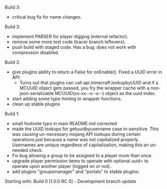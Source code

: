 Build 3:
- critical bug fix for name changes.

Build 3:
- implement PARSER for player digging (internal refactor).
- remove some more test code (tracer branch leftovers).
- push build with staged code.  Has a bug:
    does not work with compression disabled.

Build 2:
- give plugins ability to return a False for onEnable().
Fixed a UUID error in API:
    - Turns out that plugins can call api.minecraft.lookupbyUUID and if a MCUUID
      object gets passed, you fry the wrapper cache with a non-json-serializable
      MCUUID(xx-xx--x--x--) object as the uuid index.
- start adding some type-hinting to wrapper functions.
- clean up stable plugins

Build 1:
- small footnote typo in main README.md corrected
- made the UUID lookups for getuuidbyusername case in-sensitive.  This was
 causing un-necessary mojang API lookups during certain operations just because
 a name was not capitalized properly.  Usernames are unique regardless of
 capitalization, making this an un-needed check.
- Fix bug allowing a group to be assigned to a player more than once.
- upgrade player permission items to operate with optional uuid=<MCUUID> to
 operate upon another player (logged on or not).
- add plugins "groupsmanager" and "portals" to stable plugins.

Starting with:
Build 0 [1.0.0 RC 0] - Development branch update
